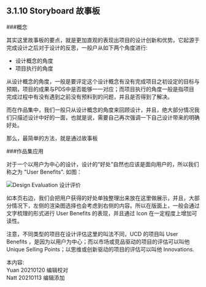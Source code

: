 ## 3.1.10 Storyboard 故事板
###概念

其实这里故事板的要点，就是更加直观的表现出项目的设计创新和优势。它起源于完成设计之后对于设计的反思，一般户从如下两个角度进行:

* 设计概念的角度
* 项目执行的角度

从设计概念的角度，一般是要评定这个设计概念有没有完成项目之初设定的目标与预期，项目的成果与PDS中是否能够一一对应；而项目执行的角度一般是指项目完成过程中有没有遇到之前没有预料到的问题，并且是否得到了解决。

而在作品集中，我们一般只从设计概念的角度来回顾设计，并且，绝大部分情况我们只描述设计中好的一面，也就是说，需要自己再次强调一下自己设计带来的明确好处。

那么，最简单的方法，就是通过故事板

###作品集应用

对于一个以用户为中心的设计，设计的“好处”自然也应该是面向用户的，所以我们称之为 "User Benefits". 如图：

![Design Evaluation 设计评价](http://kitpic.makebi.net/2021/id_25.jpg)

如本页右边，我们会把用户获得的好处单独整理出来放在这里做展示，并且，大部分情况下，左侧的渲染图选择也会考虑到右侧的内容。所以在版面上，一般会通过文字梳理的形式进行 User Benefits 的表现，并且通过 Icon 在一定程度上增加可读性。

注意，不同类型的项目在设计评估这里的叫法不同，UCD 的项目叫 User Benefits ，是因为以用户为中心；而以市场或竞品驱动的项目的评估可以叫他 Unique Selling Points；以思维或创新驱动的项目的评估可以叫他 Innovations.

本内容:    
Yuan 20210120 编辑校对  
Natt 20210113 编辑添加
